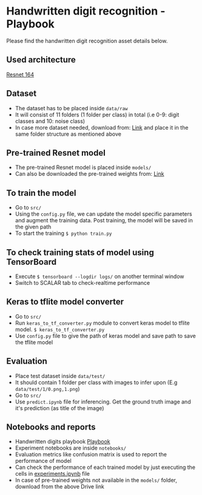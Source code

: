# Handwritten digit recognition - Playbook
Please find the handwritten digit recognition asset details below. 

## Used architecture
[Resnet 164](https://arxiv.org/abs/1603.05027)

## Dataset
- The dataset has to be placed inside ``data/raw``  
- It will consist of 11 folders (1 folder per class) in total (i.e 0-9: digit classes and 10: noise class)
- In case more dataset needed, download from: [Link](https://drive.google.com/drive/folders/1a08_cVWF_ZE_B6K_hUvWkms8Lo4S3ebT) and place it in the same folder structure as mentioned above

## Pre-trained Resnet model
- The pre-trained Resnet model is placed inside ``models/`` 
- Can also be downloaded the pre-trained weights from: [Link](https://drive.google.com/file/d/1PZVfCDYWsmK0ejpv0r3-i0dOq-JvQgLi/view?usp=share_link)

## To train the model
- Go to ``src/``
- Using the ``config.py`` file, we can update the model specific parameters and augment the training data. Post training, the model will be saved in the given path
- To start the training
``
$ python train.py 
``
## To check training stats of model using TensorBoard
- Execute ``$ tensorboard --logdir logs/`` on another terminal window
- Switch to SCALAR tab to check-realtime performance 

## Keras to tflite model converter
- Go to ``src/``
- Run ``keras_to_tf_converter.py`` module to convert keras model to tflite model.
``
$ keras_to_tf_converter.py
``
- Use ``config.py`` file to give the path of keras model and save path to save the tflite model

## Evaluation
- Place test dataset inside ``data/test/``
- It should contain 1 folder per class with images to infer upon (E.g ``data/test/1/0.png,1.png``)
- Go to ``src/``
- Use ``predict.ipynb`` file for inferencing. Get the ground truth image and it's prediction (as title of the image)

## Notebooks and reports
- Handwritten digits playbook [Playbook](https://github.com/Sunbird-Saral/react-native-saral-sdk/blob/develop/ml_models/handwritten_digits/notebooks/HandwrittenDigits_Playbook-%5BIteration-3%5D.ipynb)
- Experiment notebooks are inside ``notebooks/``
- Evaluation metrics like confusion matrix is used to report the performance of model
- Can check the performance of each trained model by just executing the cells in [experiments.ipynb](https://github.com/Sunbird-Saral/react-native-saral-sdk/tree/enhancement/ml_folder_struct/ml_models/handwritten_alpha-numeric/notebooks/experiment1) file
- In case of pre-trained weights not available in the ``models/`` folder, download from the above Drive link 



